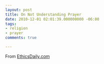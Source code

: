 ```yaml
---
layout: post
title: On Not Understanding Prayer
date: 2010-12-01 02:01:39.000000000 -06:00
tags:
- religion
- prayer 
comments: true

---
```



From [EthicsDaily.com](http://www.ethicsdaily.com/news.php?viewStory=17082)

